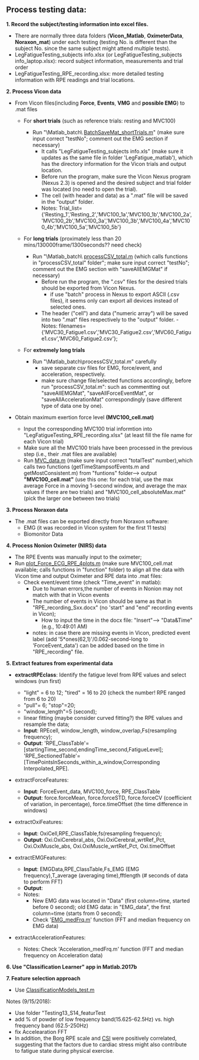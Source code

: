 ## Process testing data:
**1. Record the subject/testing information into excel files.**
- There are normally three data folders (**Vicon_Matlab**, **OximeterData**, **Noraxon_mat**) under each testing (testing No. is different than the subject No. since the same subject might attend multiple tests). 
- LegFatigueTesting_subjects info.xlsx (or LegFatigueTesting_subjects info_laptop.xlsx): record subject information, measurements and trial order
- LegFatigueTesting_RPE_recording.xlsx: more detailed testing information with RPE readings and trial locations.

**2. Process Vicon data**
- From Vicon files(including **Force**, __Events__, __VMG__ and __possible EMG__) to .mat files
  - For __short trials__ (such as reference trials: resting and MVC100)
    - Run "\Matlab_batch\ [BatchSaveMat_shortTrials.m](BatchSaveMat_shortTrials.m)" (make sure input correct "testNo"; comment out the EMG section if necessary)
	  - It calls "LegFatigueTesting_subjects info.xls" (make sure it updates as the same file in folder 'LegFatigue_matlab'), which has the directory information for the Vicon trials and output location.
	  - Before run the program, make sure the Vicon Nexus program (Nexus 2.3) is opened and the desired subject and trial folder was located (no need to open the trial).
	  - The cell (with header and data) as a ".mat" file will be saved in the "output" folder.
	  - Notes: Trial_list={'Resting_1','Resting_2','MVC100_1a','MVC100_1b','MVC100_2a','MVC100_2b','MVC100_3a','MVC100_3b','MVC100_4a','MVC100_4b','MVC100_5a','MVC100_5b'}
	 
  - For __long trials__ (proximately less than 20 mins/130000frame/1300seconds?? need check)
    - Run "\Matlab_batch\ [processCSV_total.m](processCSV_total.m) (which calls functions in "processCSV_total" folder"; make sure input correct "testNo"; comment out the EMG section with "saveAllEMGMat" if necessary)
	  - Before run the program, the ".csv" files for the desired trials should be exported from Vicon Nexus.
	    - if use "batch" process in Nexus to export ASCII (.csv files), it seems only can export all devices instead of selected ones.
	  - The header ("cell") and data ("numeric array") will be saved into two ".mat" files respectively to the "output" folder.	  - Notes: filenames={'MVC30_Fatigue1.csv','MVC30_Fatigue2.csv','MVC60_Fatigue1.csv','MVC60_Fatigue2.csv'};
	 
  - For __extremely long trials__ 
    - Run "\Matlab_batch\processCSV_total.m" carefully
	  - save separate csv files for EMG, force/event, and acceleration, respectively.
	  - make sure change file/selected functions accordingly, before run "processCSV_total.m": such as commentting out "saveAllEMGMat", "saveAllForceEventMat", or "saveAllAccelerationMat" correspondingly (save different type of data one by one).

- Obtain maximum exertion force level **(MVC100_cell.mat)** 
  - Input the corresponding MVC100 trial informtion into "LegFatigueTesting_RPE_recording.xlsx" (at least fill the file name for each Vicon trial)
  - Make sure all the MVC100 trials have been processed in the previous step (i.e., their .mat files are available)
  - Run [MVC_data.m](MVC_data.m) (make sure input correct "totalTest" number),which calls two functions (getTimeStampsofEvents.m and getMostConsistent.m) from "funtions" folder--> output **"MVC100_cell.mat"** (use this one: for each trial, use the max average Force in a moving 1-second window, and average the max values if there are two trials) and "MVC100_cell_absoluteMax.mat" (pick the larger one between two trials) 
 	 
		 
**3. Process Noraxon data**
  - The .mat files can be exported directly from Noraxon software:
    - EMG (it was recorded in Vicon system for the first 11 tests)
    - Biomonitor Data

**4. Process Nonion Oximeter (NIRS) data**
  - The RPE Events was manually input to the oximeter;
  - Run [plot_Force_ECG_RPE_4plots.m](plot_Force_ECG_RPE_4plots.m) (make sure MVC100_cell.mat available; calls functions in "function" folder) to align all the data with Vicon time and output Oximeter and RPE data into .mat files: 
    - Check event/event time (check "Time_event" in matlab): 
	  - Due to human errors,the number of events in Nonion may not match with that in Vicon events 
      - The number of events in Vicon should be same as that in "RPE_recording_Sxx.docx"  (no 'start" and "end" recording events in Vicon); 
	    - How to input the time in the docx file: "Insert"--> "Data&Time" (e.g., 10:49:01 AM)
	  - notes: in case there are missing events in Vicon, predicted event label (add '5*ones(62,1)'/0.062-second-long to 'ForceEvent_data') can be added based on the time in "RPE_recording" file.
	  
	  
**5. Extract features from experimental data**
  - **extractRPEclass**: Identify the fatigue level from RPE values and select windows (run first)
    - "light" = 6 to 12; "tired" = 16 to 20 (check the number! RPE ranged from 6 to 20)
	- "pull"= 6; "stop"=20;
	- "window_length"=5 (second);
	- linear fitting (maybe consider curved fitting?) the RPE values and resample the data;
	- **Input**: RPEcell, window_length, window_overlap,Fs(resampling frequency);
	- **Output**: 'RPE_ClassTable'=[startingTime_second,endingTime_second,FatigueLevel]; 'RPE_SectionedTable'=[TimePointsInSeconds_within_a_window,Corresponding Interpolated_RPE].
	
  
  - extractForceFeatures: 
    - **Input**: ForceEvent_data, MVC100_force, RPE_ClassTable
	- **Output**: force.forceMean, force.forceSTD, force.forceCV (coefficient of variation, in percentage), force.timeOffset (the time difference in windows)
	
	
  - extractOxiFeatures:
    - **Input**: OxiCell,RPE_ClassTable,fs(resampling frequency);
	- **Output**: Oxi.OxiCerebral_abs, Oxi.OxiCerebral_wrtRef_Pct, Oxi.OxiMuscle_abs, Oxi.OxiMuscle_wrtRef_Pct, Oxi.timeOffset
    
  
  - extractEMGFeatures: 
    - **Input**: EMGData,RPE_ClassTable,Fs_EMG (EMG frequency),T_average (averaging time),fftlength (# seconds of data to perform FFT)
	- **Output**: 
	- Notes: 
	  - New EMG data was located in "Data" (first column=time, started before 0 second); old EMG data: in "EMG_data", the first column=time (starts from 0 second);
	  - Check '[EMG_medFrq.m](EMG_medFrq.m)' function (FFT and median frequency on EMG data)
	
	
  - extractAccelerationFeatures:
    
	- Notes: Check 'Acceleration_medFrq.m' function (FFT and median frequency on Acceleration data)

**6. Use "Classification Learner" app in Matlab.2017b**	

**7. Feature selection approach**
  - Use [ClassificationModels_test.m](ClassificationModels_test.m)
  
  
Notes (9/15/2018):
 - Use folder "Testing13_S14_featurTest
 - add % of powder of low frequency band(15.625-62.5Hz) vs. high frequency band (62.5-250Hz) 
 - fix Accelearation FFT
 - In addition, the Borg RPE scale and [CSI](https://www.ncbi.nlm.nih.gov/pubmed/26115515) were positively correlated, suggesting that the factors due to cardiac stress might also contribute to fatigue state during physical exercise.
